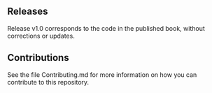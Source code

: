 

## Releases

Release v1.0 corresponds to the code in the published book, without corrections or updates.

## Contributions

See the file Contributing.md for more information on how you can contribute to this repository.
